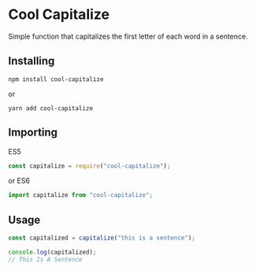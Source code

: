 # Cool Capitalize

Simple function that capitalizes the first letter of each word in a sentence.

## Installing

```
npm install cool-capitalize
```

or

```
yarn add cool-capitalize
```

## Importing

ES5

```javascript
const capitalize = require("cool-capitalize");
```

or ES6

```javascript
import capitalize from "cool-capitalize";
```

## Usage

```javascript
const capitalized = capitalize("this is a sentence");

console.log(capitalized);
// This Is A Sentence
```

